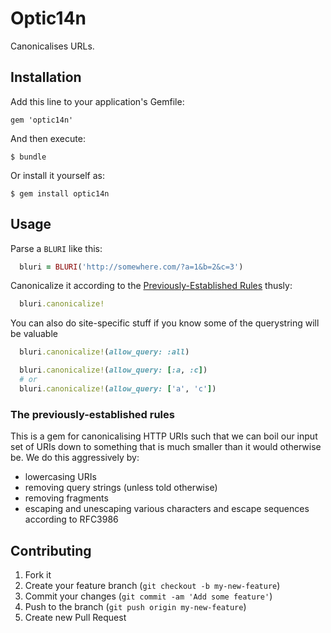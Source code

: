 # Optic14n

Canonicalises URLs.

## Installation

Add this line to your application's Gemfile:

    gem 'optic14n'

And then execute:

    $ bundle

Or install it yourself as:

    $ gem install optic14n

## Usage

Parse a `BLURI` like this:

```ruby
  bluri = BLURI('http://somewhere.com/?a=1&b=2&c=3')
```

Canonicalize it according to the [Previously-Established Rules](#the-previously-established-rules) thusly:

```ruby
  bluri.canonicalize!
```

You can also do site-specific stuff if you know some of the querystring will be valuable
```ruby
  bluri.canonicalize!(allow_query: :all)
```

```ruby
  bluri.canonicalize!(allow_query: [:a, :c])
  # or
  bluri.canonicalize!(allow_query: ['a', 'c'])
```

### The previously-established rules

This is a gem for canonicalising HTTP URIs such that we can boil our input set of URIs down to something that is much
smaller than it would otherwise be. We do this aggressively by:

* lowercasing URIs
* removing query strings (unless told otherwise)
* removing fragments
* escaping and unescaping various characters and escape sequences according to RFC3986

## Contributing

1. Fork it
2. Create your feature branch (`git checkout -b my-new-feature`)
3. Commit your changes (`git commit -am 'Add some feature'`)
4. Push to the branch (`git push origin my-new-feature`)
5. Create new Pull Request
